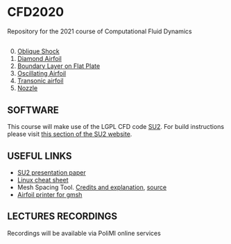 # CFD2020
Repository for the 2021 course of Computational Fluid Dynamics
## 
0. [Oblique Shock](OBLIQUE_SHOCK)
1. [Diamond Airfoil](DIAMOND)
2. [Boundary Layer on Flat Plate](FLAT_PLATE)
3. [Oscillating Airfoil](PITCHING)
4. [Transonic airfoil](RAE2822)
5. [Nozzle](NOZZLE)


## SOFTWARE
This course will make use of the LGPL CFD code [SU2](https://su2code.github.io). For build instructions please visit [this section of the SU2 website](https://su2code.github.io/docs_v7/Build-SU2-Linux-MacOS/).

## USEFUL LINKS
- [SU2 presentation paper](utils/SU2_AIAA2016.pdf)
- [Linux cheat sheet](utils/Linux_cheat_sheet.pdf)
- Mesh Spacing Tool. [Credits and explanation](https://www.cfd-online.com/Forums/openfoam-meshing/61785-blockmesh-grading-calculator.html), [source](utils/MeshSpace.zip)
- [Airfoil printer for gmsh](utils/printGeo)

## LECTURES RECORDINGS
Recordings will be available via PoliMI online services
